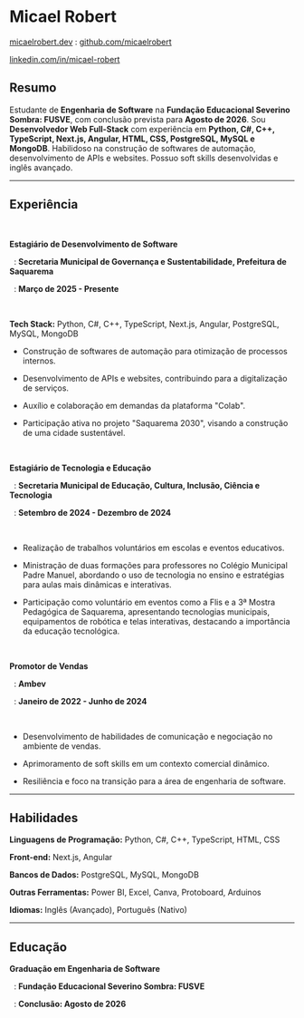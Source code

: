 # Micael Robert

<span class="iconify" data-icon="charm:person"></span> [micaelrobert.dev](https://micaelrobert.dev/)
: <span class="iconify" data-icon="tabler:brand-github"></span> [github.com/micaelrobert](https://github.com/micaelrobert)

<span class="iconify" data-icon="tabler:brand-linkedin"></span> [linkedin.com/in/micael-robert](https://www.linkedin.com/in/micael-robert/)


## Resumo



Estudante de **Engenharia de Software** na **Fundação Educacional Severino Sombra: FUSVE**, com conclusão prevista para **Agosto de 2026**. Sou **Desenvolvedor Web Full-Stack** com experiência em **Python, C#, C++, TypeScript, Next.js, Angular, HTML, CSS, PostgreSQL, MySQL e MongoDB**. Habilidoso na construção de softwares de automação, desenvolvimento de APIs e websites. Possuo soft skills desenvolvidas e inglês avançado.



---



## Experiência



<br>



**Estagiário de Desenvolvimento de Software**

  : **Secretaria Municipal de Governança e Sustentabilidade, Prefeitura de Saquarema**

  : **Março de 2025 - Presente**



<br>



**Tech Stack:** Python, C#, C++, TypeScript, Next.js, Angular, PostgreSQL, MySQL, MongoDB



- Construção de softwares de automação para otimização de processos internos.

- Desenvolvimento de APIs e websites, contribuindo para a digitalização de serviços.

- Auxílio e colaboração em demandas da plataforma "Colab".

- Participação ativa no projeto "Saquarema 2030", visando a construção de uma cidade sustentável.



<br>



**Estagiário de Tecnologia e Educação**

  : **Secretaria Municipal de Educação, Cultura, Inclusão, Ciência e Tecnologia**

  : **Setembro de 2024 - Dezembro de 2024**



<br>



- Realização de trabalhos voluntários em escolas e eventos educativos.

- Ministração de duas formações para professores no Colégio Municipal Padre Manuel, abordando o uso de tecnologia no ensino e estratégias para aulas mais dinâmicas e interativas.

- Participação como voluntário em eventos como a Flis e a 3ª Mostra Pedagógica de Saquarema, apresentando tecnologias municipais, equipamentos de robótica e telas interativas, destacando a importância da educação tecnológica.



<br>



**Promotor de Vendas**

  : **Ambev**

  : **Janeiro de 2022 - Junho de 2024**



<br>



- Desenvolvimento de habilidades de comunicação e negociação no ambiente de vendas.

- Aprimoramento de soft skills em um contexto comercial dinâmico.

- Resiliência e foco na transição para a área de engenharia de software.



---



## Habilidades



**Linguagens de Programação:** <span class="iconify" data-icon="vscode-icons:file-type-python"></span> Python, <span class="iconify" data-icon="logos:c-sharp"></span> C#, <span class="iconify" data-icon="logos:c-plusplus"></span> C++, <span class="iconify" data-icon="vscode-icons:file-type-typescript-official"></span> TypeScript, <span class="iconify" data-icon="vscode-icons:file-type-html"></span> HTML, <span class="iconify" data-icon="vscode-icons:file-type-css"></span> CSS



**Front-end:** <span class="iconify" data-icon="vscode-icons:file-type-light-next"></span> Next.js, <span class="iconify" data-icon="logos:angular-icon"></span> Angular



**Bancos de Dados:** <span class="iconify" data-icon="logos:postgresql"></span> PostgreSQL, <span class="iconify" data-icon="logos:mysql"></span> MySQL, <span class="iconify" data-icon="vscode-icons:file-type-mongo"></span> MongoDB



**Outras Ferramentas:** Power BI, Excel, Canva, Protoboard, Arduinos



**Idiomas:** Inglês (Avançado), Português (Nativo)



---



## Educação



**Graduação em Engenharia de Software**

  : **Fundação Educacional Severino Sombra: FUSVE**

  : **Conclusão: Agosto de 2026**